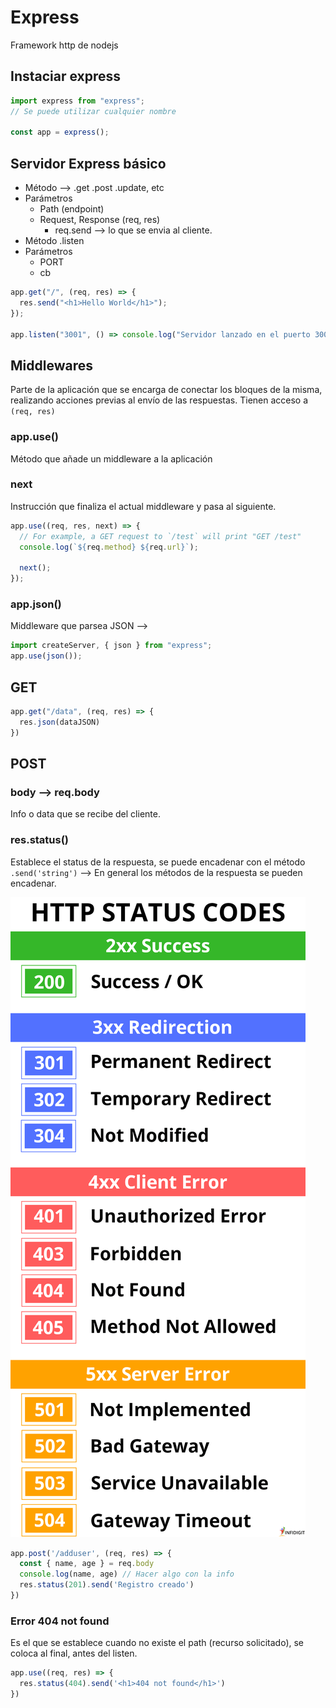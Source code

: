 # Express

Framework http de nodejs

## Instaciar express

```js
import express from "express";
// Se puede utilizar cualquier nombre

const app = express();
```

## Servidor Express básico

- Método --> .get .post .update, etc
- Parámetros
  - Path (endpoint)
  - Request, Response (req, res)
    - req.send --> lo que se envia al cliente.
- Método .listen
- Parámetros
  - PORT
  - cb

```js
app.get("/", (req, res) => {
  res.send("<h1>Hello World</h1>");
});

app.listen("3001", () => console.log("Servidor lanzado en el puerto 3001"));
```

## Middlewares

Parte de la aplicación que se encarga de conectar los bloques de la misma, realizando acciones previas al envío de las respuestas. Tienen acceso a `(req, res)`

### app.use()

Método que añade un middleware a la aplicación

### next

Instrucción que finaliza el actual middleware y pasa al siguiente.

```js
app.use((req, res, next) => {
  // For example, a GET request to `/test` will print "GET /test"
  console.log(`${req.method} ${req.url}`);

  next();
});
```

### app.json()

Middleware que parsea JSON -->

```js
import createServer, { json } from "express";
app.use(json());
```

## GET

```js
app.get("/data", (req, res) => {
  res.json(dataJSON)
})
```

## POST

### body --> req.body

Info o data que se recibe del cliente.

### res.status()

Establece el status de la respuesta, se puede encadenar con el método `.send('string')` --> En general los métodos de la respuesta se pueden encadenar.

![status code list](./status-code-list.png)

```js
app.post('/adduser', (req, res) => {
  const { name, age } = req.body
  console.log(name, age) // Hacer algo con la info
  res.status(201).send('Registro creado')
})
```

### Error 404 not found

Es el que se establece cuando no existe el path (recurso solicitado), se coloca al final, antes del listen.

```js
app.use((req, res) => {
  res.status(404).send('<h1>404 not found</h1>')
})
```


